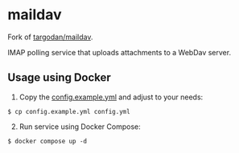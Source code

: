 # maildav

Fork of [targodan/maildav](https://github.com/targodan/maildav).

IMAP polling service that uploads attachments to a WebDav server.

## Usage using Docker

1. Copy the [config.example.yml](config.example.yml) and adjust to your needs:

```
$ cp config.example.yml config.yml
```

2. Run service using Docker Compose: 
```
$ docker compose up -d
```